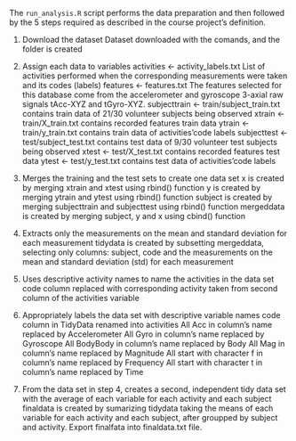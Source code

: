 The `run_analysis.R` script performs the data preparation and then followed by the 5 steps required as described in the course project’s definition.

1. Download the dataset
    Dataset downloaded with the comands, and the folder is created

2. Assign each data to variables
    activities <- activity_labels.txt
      List of activities performed when the corresponding measurements were taken and its codes (labels)
    features <- features.txt
      The features selected for this database come from the accelerometer and gyroscope 3-axial raw signals tAcc-XYZ and tGyro-XYZ.
    subjecttrain <- train/subject_train.txt
      contains train data of 21/30 volunteer subjects being observed
    xtrain <- train/X_train.txt
      contains recorded features train data
    ytrain <- train/y_train.txt
      contains train data of activities’code labels
    subjecttest <- test/subject_test.txt
      contains test data of 9/30 volunteer test subjects being observed
    xtest <- test/X_test.txt
      contains recorded features test data
    ytest <- test/y_test.txt
      contains test data of activities’code labels


3. Merges the training and the test sets to create one data set
    x is created by merging xtrain and xtest using rbind() function
    y is created by merging ytrain and ytest using rbind() function
    subject is created by merging subjecttrain and subjecttest using rbind() function
    mergeddata is created by merging subject, y and x using cbind() function

4. Extracts only the measurements on the mean and standard deviation for each measurement
    tidydata is created by subsetting mergeddata, selecting only columns: subject, code and the measurements on the mean and standard deviation (std) for each measurement

5. Uses descriptive activity names to name the activities in the data set
    code column replaced with corresponding activity taken from second column of the activities variable

6. Appropriately labels the data set with descriptive variable names
    code column in TidyData renamed into activities
    All Acc in column’s name replaced by Accelerometer
    All Gyro in column’s name replaced by Gyroscope
    All BodyBody in column’s name replaced by Body
    All Mag in column’s name replaced by Magnitude
    All start with character f in column’s name replaced by Frequency
    All start with character t in column’s name replaced by Time

7. From the data set in step 4, creates a second, independent tidy data set with the average of each variable for each activity and each subject
finaldata is created by sumarizing tidydata taking the means of each variable for each activity and each subject, after groupped by subject and activity.
Export finalfata into finaldata.txt file.

